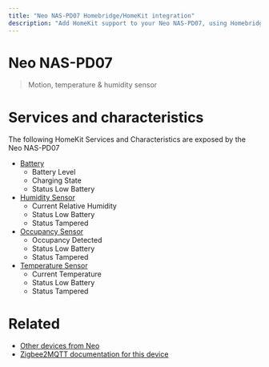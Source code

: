 ```yaml
---
title: "Neo NAS-PD07 Homebridge/HomeKit integration"
description: "Add HomeKit support to your Neo NAS-PD07, using Homebridge, Zigbee2MQTT and homebridge-z2m."
---
```

<!---
This file has been GENERATED using src/docgen/docgen.ts
DO NOT EDIT THIS FILE MANUALLY!
-->
# Neo NAS-PD07
> Motion, temperature & humidity sensor


# Services and characteristics
The following HomeKit Services and Characteristics are exposed by
the Neo NAS-PD07

* [Battery](../../battery.md)
  * Battery Level
  * Charging State
  * Status Low Battery
* [Humidity Sensor](../../sensors.md)
  * Current Relative Humidity
  * Status Low Battery
  * Status Tampered
* [Occupancy Sensor](../../sensors.md)
  * Occupancy Detected
  * Status Low Battery
  * Status Tampered
* [Temperature Sensor](../../sensors.md)
  * Current Temperature
  * Status Low Battery
  * Status Tampered


# Related
* [Other devices from Neo](../index.md#neo)
* [Zigbee2MQTT documentation for this device](https://www.zigbee2mqtt.io/devices/NAS-PD07.html)